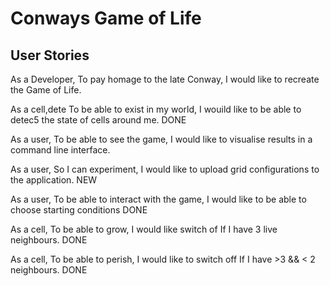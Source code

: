 # Conways Game of Life

## User Stories

As a Developer,
To pay homage to the late Conway,
I would like to recreate the Game of Life.

As a cell,dete
To be able to exist in my world,
I wouild like to be able to detec5 the state of cells around me. DONE

As a user,
To be able to see the game,
I would like to visualise results in a command line interface.

As a user,
So I can experiment,
I would like to upload grid configurations to the application. NEW

As a user,
To be able to interact with the game,
I would like to be able to choose starting conditions            DONE

As a cell,
To be able to grow,
I would like switch of If I have 3 live neighbours. DONE

As a cell,
To be able to perish,
I would like to switch off If I have >3 && < 2 neighbours. DONE